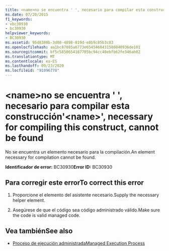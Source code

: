 ```yaml
---
title: <name>no se encuentra ' ', necesario para compilar esta construcción
ms.date: 07/20/2015
f1_keywords:
- vbc30930
- bc30930
helpviewer_keywords:
- BC30930
ms.assetid: 95d8380b-3d08-4898-819d-e8b9c85b3c83
ms.openlocfilehash: aa1bc87085a6773e6545468431580840936de101
ms.sourcegitcommit: bf5c5850654187705bc94cc40ebfb62fe346ab02
ms.translationtype: MT
ms.contentlocale: es-ES
ms.lasthandoff: 09/23/2020
ms.locfileid: "91096778"
---
```

# <a name="name-necessary-for-compiling-this-construct-cannot-be-found"></a><span data-ttu-id="8e132-102">\<name>no se encuentra ' ', necesario para compilar esta construcción</span><span class="sxs-lookup"><span data-stu-id="8e132-102">'\<name>', necessary for compiling this construct, cannot be found</span></span>

<span data-ttu-id="8e132-103">No se encuentra un elemento necesario para la compilación.</span><span class="sxs-lookup"><span data-stu-id="8e132-103">An element necessary for compilation cannot be found.</span></span>  
  
 <span data-ttu-id="8e132-104">**Identificador de error:** BC30930</span><span class="sxs-lookup"><span data-stu-id="8e132-104">**Error ID:** BC30930</span></span>  
  
## <a name="to-correct-this-error"></a><span data-ttu-id="8e132-105">Para corregir este error</span><span class="sxs-lookup"><span data-stu-id="8e132-105">To correct this error</span></span>  
  
1. <span data-ttu-id="8e132-106">Proporcione el elemento del asistente necesario.</span><span class="sxs-lookup"><span data-stu-id="8e132-106">Supply the necessary helper element.</span></span>  
  
2. <span data-ttu-id="8e132-107">Asegúrese de que el código sea código administrado válido.</span><span class="sxs-lookup"><span data-stu-id="8e132-107">Make sure the code is valid managed code.</span></span>  
  
## <a name="see-also"></a><span data-ttu-id="8e132-108">Vea también</span><span class="sxs-lookup"><span data-stu-id="8e132-108">See also</span></span>

- [<span data-ttu-id="8e132-109">Proceso de ejecución administrada</span><span class="sxs-lookup"><span data-stu-id="8e132-109">Managed Execution Process</span></span>](../../standard/managed-execution-process.md)
